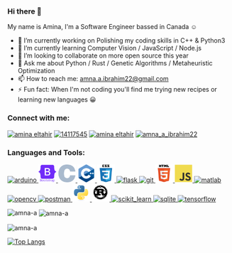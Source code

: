 ### Hi there 👋

My name is Amina, I'm a Software Engineer bassed in Canada :relaxed:


- 🔭 I’m currently working on Polishing my coding skills in C++ & Python3
- 🌱 I’m currently learning Computer Vision / JavaScript / Node.js
- 👯 I’m looking to collaborate on more open source this year
- 💬 Ask me about Python / Rust / Genetic Algorithms / Metaheuristic Optimization
- 📫 How to reach me: amna.a.ibrahim22@gmail.com
- ⚡ Fun fact: When I'm not coding you'll find me trying new recipes or learning new languages :grinning: 

<h3 align="left">Connect with me:</h3>
<p align="left">
<a href="https://linkedin.com/in/amina-eltahir" target="blank"><img align="center" src="https://cdn.jsdelivr.net/npm/simple-icons@3.0.1/icons/linkedin.svg" alt="amina eltahir" height="30" width="40" /></a>
<a href="https://stackoverflow.com/users/14117545" target="blank"><img align="center" src="https://cdn.jsdelivr.net/npm/simple-icons@3.0.1/icons/stackoverflow.svg" alt="14117545" height="30" width="40" /></a>
<a href="https://kaggle.com/aminaeltahir" target="blank"><img align="center" src="https://cdn.jsdelivr.net/npm/simple-icons@3.0.1/icons/kaggle.svg" alt="amina eltahir" height="30" width="40" /></a>
<a href="https://www.hackerrank.com/amna_a_ibrahim22" target="blank"><img align="center" src="https://cdn.jsdelivr.net/npm/simple-icons@3.0.1/icons/hackerrank.svg" alt="amna_a_ibrahim22" height="30" width="40" /></a>
</p>


<h3 align="left">Languages and Tools:</h3>
<p align="left"> <a href="https://www.arduino.cc/" target="_blank"> <img src="https://cdn.worldvectorlogo.com/logos/arduino-1.svg" alt="arduino" width="40" height="40"/> </a> <a href="https://getbootstrap.com" target="_blank"> <img src="https://raw.githubusercontent.com/devicons/devicon/master/icons/bootstrap/bootstrap-plain-wordmark.svg" alt="bootstrap" width="40" height="40"/> </a> <a href="https://www.cprogramming.com/" target="_blank"> <img src="https://raw.githubusercontent.com/devicons/devicon/master/icons/c/c-original.svg" alt="c" width="40" height="40"/> </a> <a href="https://www.w3schools.com/cpp/" target="_blank"> <img src="https://raw.githubusercontent.com/devicons/devicon/master/icons/cplusplus/cplusplus-original.svg" alt="cplusplus" width="40" height="40"/> </a> <a href="https://www.w3schools.com/css/" target="_blank"> <img src="https://raw.githubusercontent.com/devicons/devicon/master/icons/css3/css3-original-wordmark.svg" alt="css3" width="40" height="40"/> </a> <a href="https://flask.palletsprojects.com/" target="_blank"> <img src="https://www.vectorlogo.zone/logos/pocoo_flask/pocoo_flask-icon.svg" alt="flask" width="40" height="40"/> </a> <a href="https://git-scm.com/" target="_blank"> <img src="https://www.vectorlogo.zone/logos/git-scm/git-scm-icon.svg" alt="git" width="40" height="40"/> </a> <a href="https://www.w3.org/html/" target="_blank"> <img src="https://raw.githubusercontent.com/devicons/devicon/master/icons/html5/html5-original-wordmark.svg" alt="html5" width="40" height="40"/> </a> <a href="https://developer.mozilla.org/en-US/docs/Web/JavaScript" target="_blank"> <img src="https://raw.githubusercontent.com/devicons/devicon/master/icons/javascript/javascript-original.svg" alt="javascript" width="40" height="40"/> </a> <a href="https://www.mathworks.com/" target="_blank"> <img src="https://raw.githubusercontent.com/simple-icons/simple-icons/master/icons/mathworks.svg" alt="matlab" width="40" height="40"/> </a> <a href="https://opencv.org/" target="_blank"> <img src="https://www.vectorlogo.zone/logos/opencv/opencv-icon.svg" alt="opencv" width="40" height="40"/> </a> <a href="https://postman.com" target="_blank"> <img src="https://www.vectorlogo.zone/logos/getpostman/getpostman-icon.svg" alt="postman" width="40" height="40"/> </a> <a href="https://www.python.org" target="_blank"> <img src="https://raw.githubusercontent.com/devicons/devicon/master/icons/python/python-original.svg" alt="python" width="40" height="40"/> </a> <a href="https://www.rust-lang.org" target="_blank"> <img src="https://raw.githubusercontent.com/devicons/devicon/master/icons/rust/rust-plain.svg" alt="rust" width="40" height="40"/> </a> <a href="https://scikit-learn.org/" target="_blank"> <img src="https://upload.wikimedia.org/wikipedia/commons/0/05/Scikit_learn_logo_small.svg" alt="scikit_learn" width="40" height="40"/> </a> <a href="https://www.sqlite.org/" target="_blank"> <img src="https://www.vectorlogo.zone/logos/sqlite/sqlite-icon.svg" alt="sqlite" width="40" height="40"/> </a> <a href="https://www.tensorflow.org" target="_blank"> <img src="https://www.vectorlogo.zone/logos/tensorflow/tensorflow-icon.svg" alt="tensorflow" width="40" height="40"/> </a> </p>

<p><img align="left" src="https://github-readme-stats.vercel.app/api/top-langs?username=amna-a&show_icons=true&locale=en&layout=compact" alt="amna-a" /></p>

<p>&nbsp;<img align="center" src="https://github-readme-stats.vercel.app/api?username=amna-a&show_icons=true&locale=en" alt="amna-a" /></p>

<p><img align="center" src="https://github-readme-streak-stats.herokuapp.com/?user=amna-a&" alt="amna-a" /></p>



[![Top Langs](https://github-readme-stats.vercel.app/api/top-langs/?username=Amna-A&langs_count=10&layout=compact)](https://github.com/anuraghazra/github-readme-stats)


